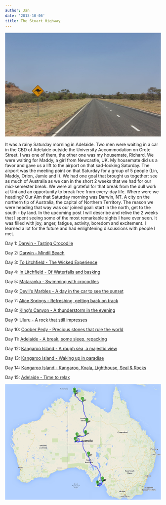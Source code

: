 ```yaml
---
author: Jan
date: '2013-10-06'
title: The Stuart Highway
---
```

![Header image](images/road.jpg)

It was a rainy Saturday morning in Adelaide. Two men were waiting in a car in
the CBD of Adelaide outside the University Accommodation on Grote Street. I was
one of them, the other one was my housemate, Richard. We were waiting for
Maddy, a girl from Newcastle, UK. My housemate did us a favor and gave us a
lift to the airport on that sad-looking Saturday. The airport was the meeting
point on that Saturday for a group of 5 people (Lin, Maddy, Orion, Jamie and
I). We had one goal that brought us together: see as much of Australia as we
can in the short 2 weeks that we had for our mid-semester break. We were all
grateful for that break from the dull work at Uni and an opportunity to break
free from every-day life. Where were we heading? Our Aim that Saturday morning
was Darwin, NT. A city on the northern tip of Australia, the capital of
Northern Territory. The reason we were heading that way was our joined goal:
start in the north, get to the south - by land. In the upcoming post I will
describe and relive the 2 weeks that I spent seeing some of the most remarkable
sights I have ever seen. It was filled with joy, anger, fatigue, activity,
boredom and excitement. I learned a lot for the future and had enlightening
discussions with people I met.

Day 1: [Darwin - Tasting Crocodile](/en/pages/stuart_highway/day_01/)

Day 2: [Darwin - Mindil Beach](/en/pages/stuart_highway/day_02)

Day 3: [To Litchfield - The Wicked Experience](/en/pages/stuart_highway/day_03)

Day 4: [In Litchfield - Of Waterfalls and basking](/en/pages/stuart_highway/day_04)

Day 5: [Mataranka - Swimming with crocodiles](/en/pages/stuart_highway/day_05)

Day 6: [Devil's Marbles - A day in the car to see the sunset](/en/pages/stuart_highway/day_06)

Day 7: [Alice Springs - Refreshing, getting back on track](/en/pages/stuart_highway/day_07)

Day 8: [King's Canyon - A thunderstorm in the evening](/en/pages/stuart_highway/day_08)

Day 9: [Uluru - A rock that still impresses](/en/pages/stuart_highway/day_09)

Day 10: [Coober Pedy - Precious stones that rule the world](/en/pages/stuart_highway/day_10)

Day 11: [Adelaide - A break, some sleep, repacking](/en/pages/stuart_highway/day_11)

Day 12: [Kangaroo Island - A rough sea, a majestic view](/en/pages/stuart_highway/day_12)

Day 13: [Kangaroo Island - Waking up in paradise](/en/pages/stuart_highway/day_13)

Day 14: [Kangaroo Island - Kangaroo, Koala, Lighthouse, Seal & Rocks](/en/pages/stuart_highway/day_14)

Day 15: [Adelaide - Time to relax](/en/pages/stuart_highway/day_15)

![Map of the road trip](images/map.png)
